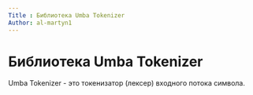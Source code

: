 ```yaml
---
Title : Библиотека Umba Tokenizer
Author: al-martyn1
---
```


# Библиотека Umba Tokenizer

Umba Tokenizer - это токенизатор (лексер) входного потока символа.

